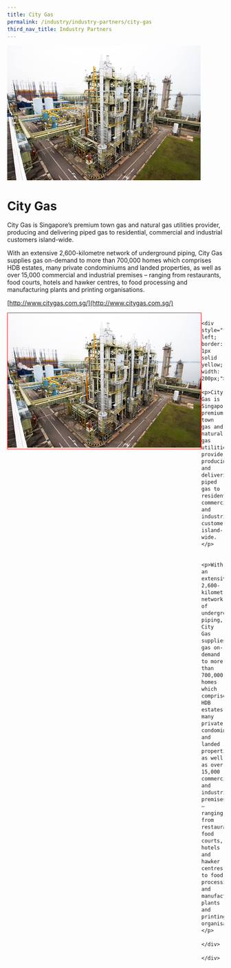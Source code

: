 ```yaml
---
title: City Gas
permalink: /industry/industry-partners/city-gas
third_nav_title: Industry Partners
---
```


<img src="/images/city_gas_large.jpg" alt="City Gas" style="width: 450px; height: 312px;" />

# City Gas

City Gas is Singapore’s premium town gas and natural gas utilities provider, producing and delivering piped gas to residential, commercial and industrial customers island-wide.

With an extensive 2,600-kilometre network of underground piping, City Gas supplies gas on-demand to more than 700,000 homes which comprises HDB estates, many private condominiums and landed properties, as well as over 15,000 commercial and industrial premises – ranging from restaurants, food courts, hotels and hawker centres, to food processing and manufacturing plants and printing organisations.

[http://www.citygas.com.sg/](http://www.citygas.com.sg/) 

<div>
            <div style="float: left; border: 1px solid red;">
                <img src="/images/city_gas_large.jpg" alt="City Gas" style="width: 450px; height: 312px;" />
            </div>

            <div style="float: left; border: 1px solid yellow; width: 200px;">
                <p>City Gas is Singapore’s premium town gas and natural gas utilities provider, producing and delivering piped gas to residential, commercial and industrial customers island-wide.</p>

                <p>With an extensive 2,600-kilometre network of underground piping, City Gas supplies gas on-demand to more than 700,000 homes which comprises HDB estates, many private condominiums and landed properties, as well as over 15,000 commercial and industrial premises – ranging from restaurants, food courts, hotels and hawker centres, to food processing and manufacturing plants and printing organisations.</p>
            </div>
        </div>